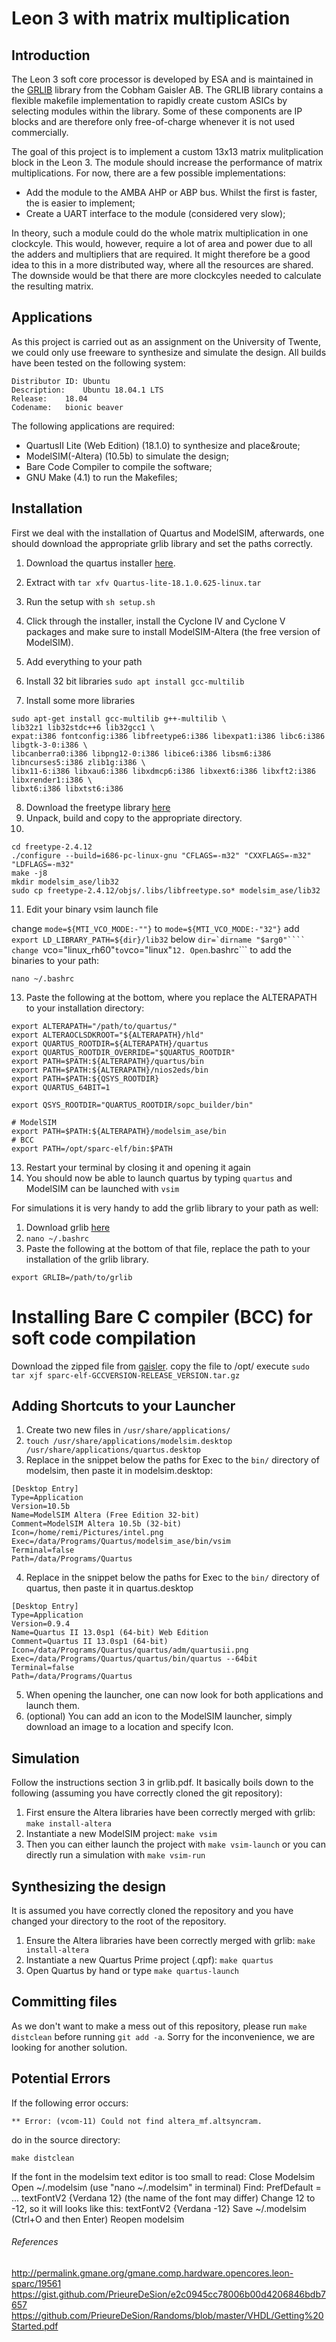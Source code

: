 # Leon 3 with matrix multiplication
## Introduction
The Leon 3 soft core processor is developed by ESA and is maintained in the [GRLIB](https://www.gaisler.com/index.php/downloads/leongrlib) library from the Cobham Gaisler AB. The GRLIB library contains a flexible makefile implementation to rapidly create custom ASICs by selecting modules within the library. Some of these components are IP blocks and are therefore only free-of-charge whenever it is not used commercially. 

The goal of this project is to implement a custom 13x13 matrix mulitplication block in the Leon 3. The module should increase the performance of matrix multiplications. For now, there are a few possible implementations:
* Add the module to the AMBA AHP or ABP bus. Whilst the first is faster, the is easier to implement;
* Create a UART interface to the module (considered very slow);

In theory, such a module could do the whole matrix multiplication in one clockcyle. This would, however, require a lot of area and power due to all the adders and multipliers that are required. It might therefore be a good idea to this in a more distributed way, where all the resources are shared. The downside would be that there are more clockcyles needed to calculate the resulting matrix.

## Applications
As this project is carried out as an assignment on the University of Twente, we could only use freeware to synthesize and simulate the design. All builds have been tested on the following system:

```
Distributor ID:	Ubuntu
Description:	Ubuntu 18.04.1 LTS
Release:	18.04
Codename:	bionic beaver
```

The following applications are required:
* QuartusII Lite (Web Edition) (18.1.0) to synthesize and place&route;
* ModelSIM(-Altera) (10.5b) to simulate the design;
* Bare Code Compiler to compile the software;
* GNU Make (4.1) to run the Makefiles;

## Installation
First we deal with the installation of Quartus and ModelSIM, afterwards, one should download the appropriate grlib library and set the paths correctly.
1. Download the quartus installer [here](http://download.altera.com/akdlm/software/acdsinst/18.1std/625/ib_tar/Quartus-lite-18.1.0.625-linux.tar). 
2. Extract with ```tar xfv Quartus-lite-18.1.0.625-linux.tar```
3. Run the setup with ```sh setup.sh```
4. Click through the installer, install the Cyclone IV and Cyclone V packages and make sure to install ModelSIM-Altera (the free version of ModelSIM).
5. Add everything to your path

6. Install 32 bit libraries ```sudo apt install gcc-multilib```
7. Install some more libraries
```
sudo apt-get install gcc-multilib g++-multilib \
lib32z1 lib32stdc++6 lib32gcc1 \
expat:i386 fontconfig:i386 libfreetype6:i386 libexpat1:i386 libc6:i386 libgtk-3-0:i386 \
libcanberra0:i386 libpng12-0:i386 libice6:i386 libsm6:i386 libncurses5:i386 zlib1g:i386 \
libx11-6:i386 libxau6:i386 libxdmcp6:i386 libxext6:i386 libxft2:i386 libxrender1:i386 \
libxt6:i386 libxtst6:i386
```
8. Download the freetype library [here](http://download.savannah.gnu.org/releases/freetype/freetype-2.4.12.tar.bz2)
9. Unpack, build and copy to the appropriate directory.
10. 
```
cd freetype-2.4.12
./configure --build=i686-pc-linux-gnu "CFLAGS=-m32" "CXXFLAGS=-m32" "LDFLAGS=-m32"
make -j8
mkdir modelsim_ase/lib32
sudo cp freetype-2.4.12/objs/.libs/libfreetype.so* modelsim_ase/lib32
```
11. Edit your binary vsim launch file

change ```mode=${MTI_VCO_MODE:-""}``` to ```mode=${MTI_VCO_MODE:-"32"}```
add ```export LD_LIBRARY_PATH=${dir}/lib32``` below ```dir=`dirname "$arg0"````
change ```vco="linux_rh60"``` to ```vco="linux"```
12. Open ```.bashrc``` to add the binaries to your path:
```
nano ~/.bashrc
```
13. Paste the following at the bottom, where you replace the ALTERAPATH to your installation directory:
```# Quartus
export ALTERAPATH="/path/to/quartus/"
export ALTERAOCLSDKROOT="${ALTERAPATH}/hld"
export QUARTUS_ROOTDIR=${ALTERAPATH}/quartus
export QUARTUS_ROOTDIR_OVERRIDE="$QUARTUS_ROOTDIR"
export PATH=$PATH:${ALTERAPATH}/quartus/bin
export PATH=$PATH:${ALTERAPATH}/nios2eds/bin
export PATH=$PATH:${QSYS_ROOTDIR}
export QUARTUS_64BIT=1

export QSYS_ROOTDIR="QUARTUS_ROOTDIR/sopc_builder/bin"

# ModelSIM
export PATH=$PATH:${ALTERAPATH}/modelsim_ase/bin
# BCC
export PATH=/opt/sparc-elf/bin:$PATH
```

13. Restart your terminal by closing it and opening it again
14. You should now be able to launch quartus by typing ```quartus``` and ModelSIM can be launched with ```vsim```

For simulations it is very handy to add the grlib library to your path as well:
1. Download grlib [here](https://www.gaisler.com/products/grlib/grlib-gpl-2018.3-b4226.tar.gz)
2. ```nano ~/.bashrc```
3. Paste the following at the bottom of that file, replace the path to your installation of the grlib library.
```
export GRLIB=/path/to/grlib
```
# Installing Bare C compiler (BCC) for soft code compilation
Download the zipped file from [gaisler](https://www.gaisler.com/anonftp/bcc/bin/linux/).
copy the file to /opt/
execute ```sudo tar xjf sparc-elf-GCCVERSION-RELEASE_VERSION.tar.gz```

## Adding Shortcuts to your Launcher
1. Create two new files in ```/usr/share/applications/```
2. ```touch /usr/share/applications/modelsim.desktop /usr/share/applications/quartus.desktop```
3. Replace in the snippet below the paths for Exec to the ```bin/``` directory of modelsim, then paste it in modelsim.desktop:
```
[Desktop Entry]
Type=Application
Version=10.5b
Name=ModelSIM Altera (Free Edition 32-bit)
Comment=ModelSIM Altera 10.5b (32-bit)
Icon=/home/remi/Pictures/intel.png
Exec=/data/Programs/Quartus/modelsim_ase/bin/vsim
Terminal=false
Path=/data/Programs/Quartus
```
4. Replace in the snippet below the paths for Exec to the ```bin/``` directory of quartus, then paste it in quartus.desktop
```
[Desktop Entry]
Type=Application
Version=0.9.4
Name=Quartus II 13.0sp1 (64-bit) Web Edition
Comment=Quartus II 13.0sp1 (64-bit)
Icon=/data/Programs/Quartus/quartus/adm/quartusii.png
Exec=/data/Programs/Quartus/quartus/bin/quartus --64bit
Terminal=false
Path=/data/Programs/Quartus
```
5. When opening the launcher, one can now look for both applications and launch them.
6. (optional) You can add an icon to the ModelSIM launcher, simply download an image to a location and specify Icon.

## Simulation
Follow the instructions section 3 in grlib.pdf. It basically boils down to the following (assuming you have correctly cloned the git repository):
1. First ensure the Altera libraries have been correctly merged with grlib: ```make install-altera```
2. Instantiate a new ModelSIM project: ```make vsim```
3. Then you can either launch the project with ```make vsim-launch``` or you can directly run a simulation with ```make vsim-run```

## Synthesizing the design
It is assumed you have correctly cloned the repository and you have changed your directory to the root of the repository.
1. Ensure the Altera libraries have been correctly merged with grlib: ```make install-altera```
2. Instantiate a new Quartus Prime project (.qpf): ```make quartus```
3. Open Quartus by hand or type ```make quartus-launch```

## Committing files
As we don't want to make a mess out of this repository, please run ```make distclean``` before running ```git add -a```. Sorry for the inconvenience, we are looking for another solution.

## Potential Errors
If the following error occurs:
```
** Error: (vcom-11) Could not find altera_mf.altsyncram.
```
do in the source directory:
```
make distclean
```

If the font in the modelsim text editor is too small to read:
    Close Modelsim
    Open ~/.modelsim (use "nano ~/.modelsim" in terminal)
    Find: PrefDefault = ... textFontV2 {Verdana 12} (the name of the font may differ)
    Change 12 to -12, so it will looks like this: textFontV2 {Verdana -12}
    Save ~/.modelsim (Ctrl+O and then Enter)
    Reopen modelsim

###### References
http://permalink.gmane.org/gmane.comp.hardware.opencores.leon-sparc/19561
https://gist.github.com/PrieureDeSion/e2c0945cc78006b00d4206846bdb7657
https://github.com/PrieureDeSion/Randoms/blob/master/VHDL/Getting%20Started.pdf
